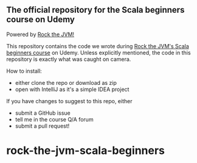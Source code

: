 
## The official repository for the Scala beginners course on Udemy

Powered by [Rock the JVM!](rockthejvm.com)

This repository contains the code we wrote during  [Rock the JVM's Scala beginners course](https://www.udemy.com/rock-the-jvm-scala-for-beginners) on Udemy. Unless explicitly mentioned, the code in this repository is exactly what was caught on camera.

How to install:
- either clone the repo or download as zip
- open with IntelliJ as it's a simple IDEA project

If you have changes to suggest to this repo, either
- submit a GitHub issue
- tell me in the course Q/A forum
- submit a pull request!
# rock-the-jvm-scala-beginners
